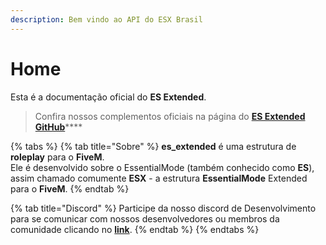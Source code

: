```yaml
---
description: Bem vindo ao API do ESX Brasil
---
```


# Home

Esta é a documentação oficial do **ES Extended**.

> Confira nossos complementos oficiais na página do [**ES Extended GitHub**](https://github.com/ESX-Brasil/es_extended)\*\*\*\*

{% tabs %}
{% tab title="Sobre" %}
**es\_extended** é uma estrutura de **roleplay** para o **FiveM**.   
Ele é desenvolvido sobre o EssentialMode \(também conhecido como **ES**\), assim chamado comumente **ESX** - a estrutura **EssentialMode** Extended para o **FiveM**.
{% endtab %}

{% tab title="Discord" %}
Participe da nosso discord de Desenvolvimento para se comunicar com nossos desenvolvedores ou membros da comunidade clicando no [**link**](https://discord.gg/8zGbh3T).
{% endtab %}
{% endtabs %}

